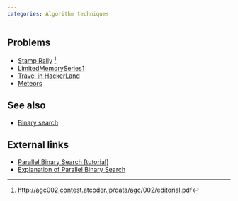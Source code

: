 ```yaml
---
categories: Algorithm techniques
---
```


## Problems
- [Stamp Rally](http://agc002.contest.atcoder.jp/tasks/agc002_d) [^1]
- [LimitedMemorySeries1](https://community.topcoder.com/stat?c=problem_statement&pm=14088)
- [Travel in HackerLand](https://www.hackerrank.com/contests/may-world-codesprint/challenges/travel-in-hackerland)
- [Meteors](http://www.spoj.com/problems/METEORS/)

## See also
- [Binary search]()

## External links
- [Parallel Binary Search [tutorial]](http://codeforces.com/blog/entry/45578)
- [Explanation of Parallel Binary Search](https://www.youtube.com/watch?v=UkqgAMi8D54)


[^1]: <http://agc002.contest.atcoder.jp/data/agc/002/editorial.pdf>